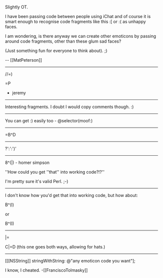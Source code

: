 Slightly OT.

I have been passing code between people using iChat and of course it is smart enough to recognise code fragments like this :[ or :( as unhappy faces. 

I am wondering, is there anyway we can create other emoticons by passing around code fragments, other than these glum sad faces?

(Just something fun for everyone to think about). ;)

-- [[MatPeterson]]

----

//=)

=P

- jeremy

----

Interesting fragments. I doubt I would copy comments though. :)

----

You can get :) easily too - @selector(moof:)

----

=B^D

----

?':':')'

----

8^(|) - homer simpson

''How could you get ''that'' into working code?!?''

I'm pretty sure it's valid Perl. ;-)

----

I don't know how you'd get that into working code, but how about:

B^(l)

or 

B^(I)

----

|=

C|=D (this one goes both ways, allowing for hats.)

----

[[[NSString]] stringWithString: @"any emoticon code you want"];

I know, I cheated. -[[FranciscoTolmasky]]
